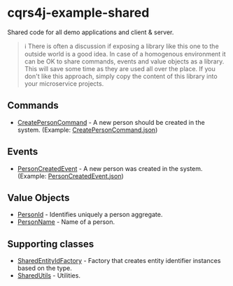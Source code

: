 # cqrs4j-example-shared
Shared code for all demo applications and client &amp; server.

> :information_source: There is often a discussion if exposing a library like this one to the outside world is a good idea. In case of a homogenous environment it can be OK to share commands, events and value objects as a library. This will save some time as they are used all over the place. If you don't like this approach, simply copy the content of this library into your microservice projects.

## Commands
- [CreatePersonCommand](src/main/java/org/fuin/cqrs4j/example/shared/CreatePersonCommand.java) - A new person should be created in the system. (Example: [CreatePersonCommand.json](src/test/resources/commands/CreatePersonCommand.json))

## Events
- [PersonCreatedEvent](src/main/java/org/fuin/cqrs4j/example/shared/PersonCreatedEvent.java) - A new person was created in the system. (Example: [PersonCreatedEvent.json](src/test/resources/events/PersonCreatedEvent.json))

## Value Objects
- [PersonId](src/main/java/org/fuin/cqrs4j/example/shared/PersonId.java) - Identifies uniquely a person aggregate.
- [PersonName](src/main/java/org/fuin/cqrs4j/example/shared/PersonName.java) - Name of a person.

## Supporting classes
- [SharedEntityIdFactory](src/main/java/org/fuin/cqrs4j/example/shared/SharedEntityIdFactory.java) - Factory that creates entity identifier instances based on the type.
- [SharedUtils](src/main/java/org/fuin/cqrs4j/example/shared/SharedUtils.java) - Utilities.

